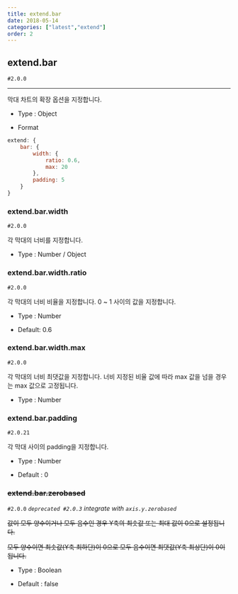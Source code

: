 ```yaml
---
title: extend.bar
date: 2018-05-14
categories: ["latest","extend"]
order: 2
---
```


## extend.bar 

 `#2.0.0`

---

막대 차트의 확장 옵션을 지정합니다.

* Type : Object

* Format
```javascript
extend: {
	bar: {
		width: {
			ratio: 0.6,
			max: 20
		},
        padding: 5
	}
}
```

### extend.bar.width

`#2.0.0`

각 막대의 너비를 지정합니다. 

* Type : Number / Object


### extend.bar.width.ratio

`#2.0.0`

각 막대의 너비 비율을 지정합니다. 0 ~ 1 사이의 값을 지정합니다.

* Type : Number

* Default: 0.6

### extend.bar.width.max

`#2.0.0`

각 막대의 너비 최댓값을 지정합니다. 너비 지정된 비율 값에 따라 max 값을 넘을 경우는 max 값으로 고정됩니다.

* Type : Number

### extend.bar.padding

`#2.0.21`

각 막대 사이의 padding을 지정합니다.

* Type : Number

* Default : 0


### ~~extend.bar.zerobased~~

`#2.0.0` _`deprecated #2.0.3`_ _integrate with `axis.y.zerobased`_

~~값이 모두 양수이거나 모두 음수인 경우 Y축의 최솟값 또는 최대 값이 0으로 설정됩니다.~~

~~모두 양수이면 최솟값(Y축 최하단)이 0으로 모두 음수이면 최댓값(Y축 최상단)이 0이 됩니다.~~

* Type : Boolean

* Default : false
